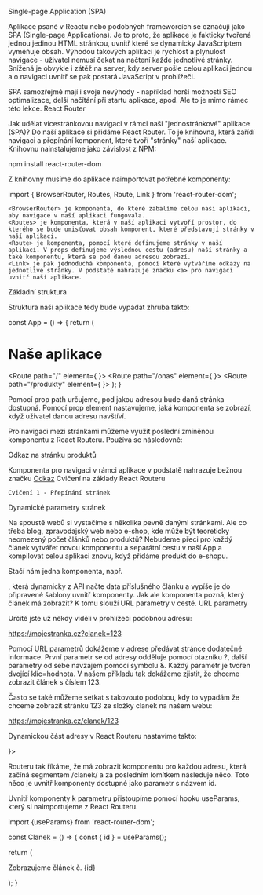      
Single-page Application (SPA)

Aplikace psané v Reactu nebo podobných frameworcích se označuji jako SPA (Single-page Applications). Je to proto, že aplikace je fakticky tvořená jednou jedinou HTML stránkou, uvnitř které se dynamicky JavaScriptem vyměňuje obsah. Výhodou takových aplikací je rychlost a plynulost navigace - uživatel nemusí čekat na načtení každé jednotlivé stránky. Snížená je obvykle i zátěž na server, kdy server pošle celou aplikaci jednou a o navigaci uvnitř se pak postará JavaScript v prohlížeči.

SPA samozřejmě mají i svoje nevýhody - například horší možnosti SEO optimalizace, delší načítání při startu aplikace, apod. Ale to je mimo rámec této lekce.
React Router

Jak udělat vícestránkovou navigaci v rámci naši "jednostránkové" aplikace (SPA)? Do naší aplikace si přidáme React Router. To je knihovna, která zařídí navigaci a přepínání komponent, které tvoří "stránky" naší aplikace. Knihovnu nainstalujeme jako závislost z NPM:

npm install react-router-dom

Z knihovny musíme do aplikace naimportovat potřebné komponenty:

import {
  BrowserRouter,
  Routes,
  Route,
  Link
} from 'react-router-dom';

    <BrowserRouter> je komponenta, do které zabalíme celou naši aplikaci, aby navigace v naší aplikaci fungovala.
    <Routes> je komponenta, která v naší aplikaci vytvoří prostor, do kterého se bude umisťovat obsah komponent, které představují stránky v naší aplikaci.
    <Route> je komponenta, pomocí které definujeme stránky v naší aplikaci. V props definujeme výslednou cestu (adresu) naší stránky a také komponentu, která se pod danou adresou zobrazí.
    <Link> je pak jednoduchá komponenta, pomocí které vytváříme odkazy na jednotlivé stránky. V podstatě nahrazuje značku <a> pro navigaci uvnitř naší aplikace.

Základní struktura

Struktura naší aplikace tedy bude vypadat zhruba takto:

const App = () => {
  return (
    <BrowserRouter>
      <h1>Naše aplikace</h1>
      <Routes>
        <Route path="/" element={ <Uvod /> }>
        <Route path="/onas" element={ <Onas /> }>
        <Route path="/produkty" element={ <Produkty /> }>
      </Routes>
    </BrowserRouter>
  );
}

Pomocí prop path určujeme, pod jakou adresou bude daná stránka dostupná. Pomocí prop element nastavujeme, jaká komponenta se zobrazí, když uživatel danou adresu navštíví.

Pro navigaci mezi stránkami můžeme využít poslední zmíněnou komponentu <Link> z React Routeru. Používá se následovně:

<Link to="/produkty">Odkaz na stránku produktů</Link>

Komponenta <Link> pro navigaci v rámci aplikace v podstatě nahrazuje bežnou značku <a href="...">Odkaz</a>
Cvičení na základy React Routeru

    Cvičení 1 - Přepínání stránek

Dynamické parametry stránek

Na spoustě webů si vystačíme s několika pevně danými stránkami. Ale co třeba blog, zpravodajský web nebo e-shop, kde může být teoreticky neomezený počet článků nebo produktů? Nebudeme přeci pro každý článek vytvářet novou komponentu a separátní cestu v naší App a kompilovat celou aplikaci znovu, když přidáme produkt do e-shopu.

Stačí nám jedna komponenta, např. <Article />, která dynamicky z API načte data příslušného článku a vypíše je do připravené šablony uvnitř komponenty. Jak ale komponenta pozná, který článek má zobrazit? K tomu slouží URL parametry v cestě.
URL parametry

Určitě jste už někdy viděli v prohlížeči podobnou adresu:

https://mojestranka.cz?clanek=123

Pomocí URL parametrů dokážeme v adrese předávat stránce dodatečné informace. První parametr se od adresy odděluje pomocí otazníku ?, další parametry od sebe navzájem pomocí symbolu &. Každý parametr je tvořen dvojící klic=hodnota. V našem příkladu tak dokážeme zjistit, že chceme zobrazit článek s číslem 123.

Často se také můžeme setkat s takovouto podobou, kdy to vypadám že chceme zobrazit stránku 123 ze složky clanek na našem webu:

https://mojestranka.cz/clanek/123

Dynamickou část adresy v React Routeru nastavíme takto:

<Routes>
  <Route path="/clanek/:id" element={ <Clanek /> }>
</Routes>

Routeru tak říkáme, že má zobrazit komponentu <Clanek /> pro každou adresu, která začíná segmentem /clanek/ a za posledním lomítkem následuje něco. Toto něco je uvnitř komponenty dostupné jako parametr s názvem id.

Uvnitř komponenty k parametru přistoupíme pomocí hooku useParams, který si naimportujeme z React Routeru.

import {useParams} from 'react-router-dom';

const Clanek = () => {
  const { id } = useParams();

  return (
    <p>Zobrazujeme článek č. {id}</p>
  );
}